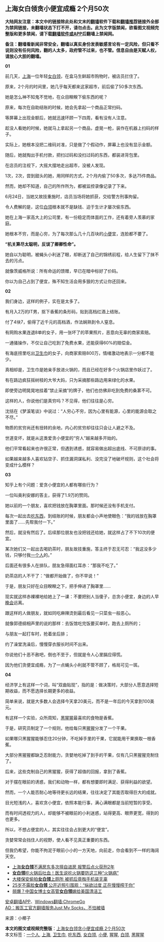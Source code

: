  <h2>上海女白领贪小便宜成瘾 2个月50次</h2> <p class="notice"><b>大陆网友注意：本文中的链接除此处和文末的<a href="https://github.com/bannedbook/fanqiang" >翻墙</a>软件下载和<a href="https://github.com/killgcd/justmysocks/blob/master/README.md">翻墙推荐</a>链接外全部为禁网链接，未翻墙状态下打不开，请勿点击。此为文字版禁闻，欲看图文视频完整版和更多禁闻，请下载<a href="https://github.com/bannedbook/fanqiang">翻墙软件或APP</a>后翻墙上禁闻网。</p><p>备注：翻墙看新闻非常安全，翻墙以真实身份发表敏感言论有一定风险，但只看不说则没有任何风险，翻的人太多，政府管不过来，也不管。信息自由是天赋人权，请放心大胆的翻墙。</b></p>  <div class="entry"> <p><strong>01</strong></p> <p>前几天，<a href="https://www.bannedbook.org/bnews/tag/%e4%b8%8a%e6%b5%b7/" class="st_tag internal_tag" rel="tag" title="标签 上海 下的日志">上海</a>一位年轻<a href="https://www.bannedbook.org/bnews/tag/%E5%A5%B3%E7%99%BD%E9%A2%86/" class="st_tag internal_tag" rel="tag" title="标签 女白领 下的日志">女白领</a>，在盒马生鲜超市购物时，被店员拦住了。</p> <p>原来，2个月的时间里，她几乎每天都来这家超市，前后偷了50多次东西。</p> <p>她是怎么神不知鬼不觉地，在众目睽睽下偷东西的呢？</p> <p>原来，每次在自助结账的时候，她会先拿起一个商品正常扫码。</p> <p>等屏幕上出现金额后，她就迅速环顾一下四周，看有没有人注意。</p> <p>趁没人看她的时候，她就马上拿起另一个商品，虚晃一枪，装作在机器上扫码的样子。</p> <p>实际上，她根本没把二维码对准，只是做了个假动作，屏幕上也没有显示金额。</p> <p>随后，她就掏出手机付款，把扫过码和没扫过码的东西，都装进背包里。</p> <p>在店员的注视下，大摇大摆地走出超市，没被人发现。</p> <p>1次，2次，尝到甜头的她，用同样的方式，2个月内偷了50多次，多达75件商品。</p> <p>然而，她却不知道，自己的所作所为，都被监控录像记录了下来。</p> <p>6月24日，当她又故技重施时，店员当场将她抓获，交给警方刑事拘留。</p> <p>令人费解的是，这位<a href="https://www.bannedbook.org/bnews/tag/%e7%99%bd%e9%a2%86/" class="st_tag internal_tag" rel="tag" title="标签 白领 下的日志">白领</a>根本就不是缺钱、迫于生计才屡次偷东西。</p> <p>她在上海一家高大上的公司里，有一份稳定而体面的工作，还有着旁人羡慕的家庭。</p> <p>她根本不穷，而是心穷，为了每次那么几十几百块的<a href="https://www.bannedbook.org/bnews/tag/%E5%B0%8F%E4%BE%BF/" class="st_tag internal_tag" rel="tag" title="标签 小便 下的日志">小便</a>宜，连脸都不要了。</p> <p><strong>“机关算尽太聪明，反误了卿卿性命”。</strong></p>  <p>她自以为聪明，被蝇头小利迷了眼，却断送了自己的锦绣前程，给人生留下了抹不去的污点。</p> <p>就像茨威格所说：所有命运的馈赠，早已在暗中标好了价码。</p> <p>你以为自己占到了便宜，殊不知生活会用多狠的方式让你还回来。</p> <p><strong>02</strong></p> <p>我们身边，这样的例子，实在是太多了。</p> <p>有月入2万的IT男，抠下香蕉的条形码，贴到高档红酒上结账。</p> <p>付了4块7，偷得了近千元的高档酒，作法娴熟到令人窒息。</p> <p>有网购水果连退8单的女子，用一张坏了的苹果照片，恶意向无辜的商家索赔。</p> <p>一通骚操作，不仅让自己吃到了免费水果，还能获得60%的赔偿金。</p> <p>有海底捞里吃出<a href="https://www.bannedbook.org/bnews/tag/%e5%8d%ab%e7%94%9f%e5%b7%be/" class="st_tag internal_tag" rel="tag" title="标签 卫生巾 下的日志">卫生巾</a>的女子，向商家索赔800万，情绪激动地表示一分都不能少。</p> <p>真相却是，卫生巾是她亲手放进火锅的，而且已经在好多个火锅店里作妖过了。</p> <p>有在路边疯狂摇树枝的大爷大妈，只为采摘那些路边用来绿化的水果。</p> <p>即使旁边明晃晃地挂着“禁止采摘”的牌子，他们也仿佛非吃到免费的桑葚不可。</p> <p>这样的人，你说他们是真穷吗？不见得，他们往往是心穷。</p> <p>沈括在《梦溪笔谈》中说过：“人穷心不穷，因为心里有能源，心里的能源会取之不尽。”</p> <p>物质的贫穷尚还有扭转的余地，内心的贫穷却往往只会让人避之不及。</p> <p>世道变坏，就是从这类爱贪小便宜的“穷人”越来越多开始的。</p>  <p>他们平常看起来也许很正常，但遇到诱惑，就容易做出超出底线、不可原谅的事。</p> <p>如果越来越多人喜欢钻空子、抓住漏洞谋私利、没完没了地破坏规则，这个社会将变成什么模样？</p> <p><strong>03</strong></p> <p>知乎上有个问题：爱贪小便宜的人都有哪些行为？</p> <p>一位叫奥利安娜的答主，获得了1.9万的赞同。</p> <p>她以前的一个朋友，喜欢把钱放在胸罩里面。那时候还没有手机支付。</p> <p>每次一起出去<a href="https://www.bannedbook.org/bnews/tag/%E5%90%83%E4%B8%9C%E8%A5%BF/" class="st_tag internal_tag" rel="tag" title="标签 吃东西 下的日志">吃东西</a>，到结账的时候，朋友都会小声地使眼色：“我的钱放在胸罩里面了&#8230;&#8230;先帮我付一下。”</p> <p>然后，就没有然后了。后续那位朋友也没把钱还给她，就这样占了不下10次的便宜。</p> <p>某次她们又一起出去喝奶茶时，朋友故技重施，答主终于忍无可忍：“我这没多少钱，只够付我<a href="https://www.bannedbook.org/bnews/tag/%E4%B8%80%E4%B8%AA%E4%BA%BA/" class="st_tag internal_tag" rel="tag" title="标签 一个人 下的日志">一个人</a>的。”</p> <p>后面还有很多人在排队，朋友急得面红耳赤：“那我不吃了。”</p> <p>奶茶店的人不干了：“做都开始做了，你不早说！”</p> <p>于是，朋友只好在众目睽睽之下，把手伸进了胸罩里&#8230;&#8230;</p> <p>现实就这样赤裸裸地给她上了一课：不要把别人当傻子，总贪小便宜，身边的人早<span class='wp_keywordlink_affiliate'><a href="https://zh-cn.shenyunperformingarts.org/" title="晚会" target="_blank">晚会</a></span>远离。</p> <p>跟这样的人做朋友，就如同吃麻辣烫到最后看见一只菜虫一般恶心。</p> <p>就像郭德纲相声里的说的那样：去饭馆吃完饭要买单时，跑去上厕所的；</p> <p>与朋友一起打车时，抢着坐后排；</p> <p>约了澡堂洗澡后，慢慢穿衣服长时间不出来。</p>  <p>你说他们十恶不赦吧，倒也不至于，但就是令人心里膈应得慌。</p> <p>因为他们贪便宜成瘾，为了一点蝇头小利就不管不顾了，格局可见一斑。</p> <p><strong>04</strong></p> <p>经济学上有这样一个词，叫“双曲贴现”，指的是：做决策时，大部分人愿意选择短期收益，而不愿选择长期更多的收益。</p> <p>简单来说，就是大多数人会选择今天拿20美元，而不是一年后的今天拿到100美元。</p> <p>有这样一个实验，众所周知，<a href="https://www.bannedbook.org/bnews/tag/%E9%BB%91%E7%8C%A9%E7%8C%A9/" class="st_tag internal_tag" rel="tag" title="标签 黑猩猩 下的日志">黑猩猩</a>最喜欢的食物是香蕉。</p> <p>于是，研究员制定了一个规则，他给每只黑<a href="https://www.bannedbook.org/bnews/tag/%e7%8c%a9%e7%8c%a9/" class="st_tag internal_tag" rel="tag" title="标签 猩猩 下的日志">猩猩</a>分发了一个干果。</p> <p>如果哪只黑猩猩能够忍住20分钟，不吃掉手里的干果，它就能用干果换取一根香蕉。</p> <p>大部分黑猩猩都缺乏忍耐能力，贪婪地吃掉了到手的干果，仅有几只黑猩猩克制住了。</p> <p>后来，这些克制自己的黑猩猩，获得了超值的回报，拿到了香蕉。</p> <p>对于摆在眼前的诱惑，我们和动物一样，都有想要即时满足、获得利益的欲望。</p> <p>然而，一个人能否耐心地等待更长远的结果，往往决定了其能否取得巨大的成就。</p> <p>目光短浅的人，喜欢贪小便宜，依照本能行事，满心满眼都是当前短暂的享受。</p> <p>而有时间透视力的人，却能够不被眼前的小利迷惑，站得更高、眼界更宽，得到的也更多。</p> <p>所以，不想占便宜的人，其实往往会占到更大的“便宜”。</p> <p>贪婪常常会挡住人的视野，使人看不见真正重要的东西。</p> <p>但我仍希望，你能不拘泥于眼前小小的一方天地，向前走，你会看到不一样的海阔天空。</p>  <ul class='op-related-articles' title='相关阅读'> <li><a href='https://www.bannedbook.org/bnews/baitai/20200607/1341115.html' target='_blank'>上海<b>女白领</b>不满房东多次擅自进房 报警后点火获刑2年</a></li> <li><a href='https://www.bannedbook.org/bnews/health/20200116/1259789.html' target='_blank'><b>女白领</b>吃火锅后吐血！医生说吃火锅要防这三种“火锅病”</a></li> <li><a href='https://www.bannedbook.org/bnews/baitai/20191231/1250704.html' target='_blank'>大楼保安偷拍<b>女白领</b>上厕所 被抓后竟掏手机装无辜</a></li> <li><a href='https://www.bannedbook.org/bnews/funmedia/20190827/1181365.html' target='_blank'>25岁不露脸<b>女白领</b> 公开近照引围观：“纵欲过度 正在慢慢榨干你”</a></li> <li><a href='https://www.bannedbook.org/bnews/lifebaike/20190707/1154582.html' target='_blank'>弱爆？中国女博士女高管<b>女白领</b>嫁给美国清洁工</a></li> </ul> <div class="texttj"> <a href="https://github.com/bannedbook/fanqiang/wiki/%E7%A6%81%E9%97%BB%E7%BD%91%E5%AE%89%E5%8D%93%E7%BF%BB%E5%A2%99%E6%96%B0%E9%97%BBAPP" target="_blank">安卓翻墙APP</a>、<a href="https://github.com/bannedbook/fanqiang/wiki/Chrome%E4%B8%80%E9%94%AE%E7%BF%BB%E5%A2%99%E5%8C%85" target="_blank">Windows翻墙:ChromeGo</a><br/> <a href="https://github.com/killgcd/justmysocks/blob/master/README.md" target="_blank">AD：搬瓦工官方翻墙服务Just My Socks，不怕被墙</a> </div><p> 来源：小椰子 </p><a name='sharetosocial'></a>         <div><b>本文的图文或视频完整版</b>：<a href='https://www.bannedbook.org/bnews/lifebaike/20200712/1359528.html'>上海女白领贪小便宜成瘾 2个月50次</a></div>  </div><!--END ENTRY--> <div class="postfooter"> <div>本文标签：<a href="https://www.bannedbook.org/bnews/tag/%E4%B8%80%E4%B8%AA%E4%BA%BA/" rel="tag">一个人</a>, <a href="https://www.bannedbook.org/bnews/tag/%e4%b8%8a%e6%b5%b7/" rel="tag">上海</a>, <a href="https://www.bannedbook.org/bnews/tag/%e5%8d%ab%e7%94%9f%e5%b7%be/" rel="tag">卫生巾</a>, <a href="https://www.bannedbook.org/bnews/tag/%E5%90%83%E4%B8%9C%E8%A5%BF/" rel="tag">吃东西</a>, <a href="https://www.bannedbook.org/bnews/tag/%E5%A5%B3%E7%99%BD%E9%A2%86/" rel="tag">女白领</a>, <a href="https://www.bannedbook.org/bnews/tag/%E5%B0%8F%E4%BE%BF/" rel="tag">小便</a>, <a href="https://www.bannedbook.org/bnews/tag/%e7%8c%a9%e7%8c%a9/" rel="tag">猩猩</a>, <a href="https://www.bannedbook.org/bnews/tag/%e7%99%bd%e9%a2%86/" rel="tag">白领</a>, <a href="https://www.bannedbook.org/bnews/tag/%E9%BB%91%E7%8C%A9%E7%8C%A9/" rel="tag">黑猩猩</a></div>  </div><!--END POSTFOOTER--> 